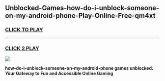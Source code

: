 
## Unblocked-Games-how-do-i-unblock-someone-on-my-android-phone-Play-Online-Free-qm4xt
<h3>
<a href="https://premium76.site?title=how-do-i-unblock-someone-on-my-android-phone&ref=26A">CLICK TO PLAY</a></h3>
<hr>

<h3>
<a href="https://premium76.site?title=how-do-i-unblock-someone-on-my-android-phone&ref=26A">CLICK 2 PLAY</a>
  
</h3>

<a href="https://premium76.site?title=how-do-i-unblock-someone-on-my-android-phone&ref=26A"><img src="https://clearcache.store/games.png"></a>


**how-do-i-unblock-someone-on-my-android-phone games unblocked: Your Gateway to Fun and Accessible Online Gaming**
